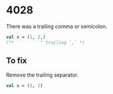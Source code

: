 # 4028

There was a trailing comma or semicolon.

```sml
val x = (1, 2,)
(**          ^ trailing `,` *)
```

## To fix

Remove the trailing separator.

```sml
val x = (1, 2)
```
